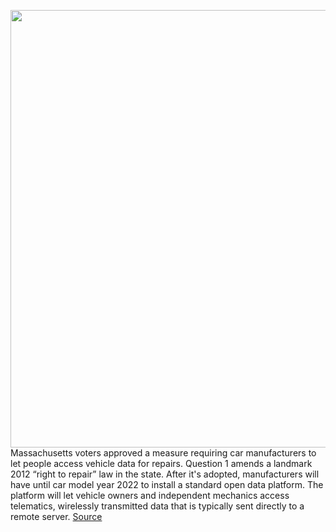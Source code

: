 <img src='https://cdn.vox-cdn.com/thumbor/YfyjuFTmmqaMO6cy2mhSQU_iSfs=/0x0:2040x1360/1200x800/filters:focal(857x517:1183x843)/cdn.vox-cdn.com/uploads/chorus_image/image/67737591/sokane_191127_3819_5559.0.jpg' width='700px' /><br/>
Massachusetts voters approved a measure requiring car manufacturers to let people access vehicle data for repairs. Question 1 amends a landmark 2012 “right to repair” law in the state. After it's adopted, manufacturers will have until car model year 2022 to install a standard open data platform. The platform will let vehicle owners and independent mechanics access telematics, wirelessly transmitted data that is typically sent directly to a remote server.
<a href='https://www.theverge.com/2020/11/4/21549129/massachusetts-right-to-repair-question-1-wireless-car-data-passes'> Source <a/>
